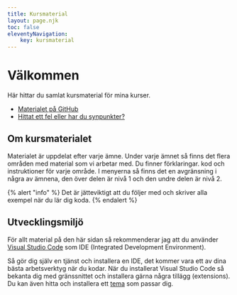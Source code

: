 ```yaml
---
title: Kursmaterial
layout: page.njk
toc: false
eleventyNavigation:
    key: kursmaterial
---
```


# Välkommen

Här hittar du samlat kursmaterial för mina kurser.

- [Materialet på GitHub](https://github.com/jensadev/kursmaterial)
- [Hittat ett fel eller har du synpunkter?](https://github.com/jensadev/kursmaterial/issues)

## Om kursmaterialet

Materialet är uppdelat efter varje ämne. Under varje ämnet så finns det flera områden med material som vi arbetar med. Du finner förklaringar. kod och instruktioner för varje område.
I menyerna så finns det en avgränsning i några av ämnena, den över delen är nivå 1 och den undre delen är nivå 2.

{% alert "info" %}
Det är jätteviktigt att du följer med och skriver alla exempel när du lär dig koda. 
{% endalert %}

## Utvecklingsmiljö

För allt material på den här sidan så rekommenderar jag att du använder [Visual Studio Code](https://code.visualstudio.com/) som IDE (Integrated Development Environment).

Så gör dig själv en tjänst och installera en IDE, det kommer vara ett av dina bästa arbetsverktyg när du kodar. När du installerat Visual Studio Code så bekanta dig med gränssnittet och installera gärna några tillägg (extensions). Du kan även hitta och installera ett [tema](https://vscodethemes.com/) som passar dig.
